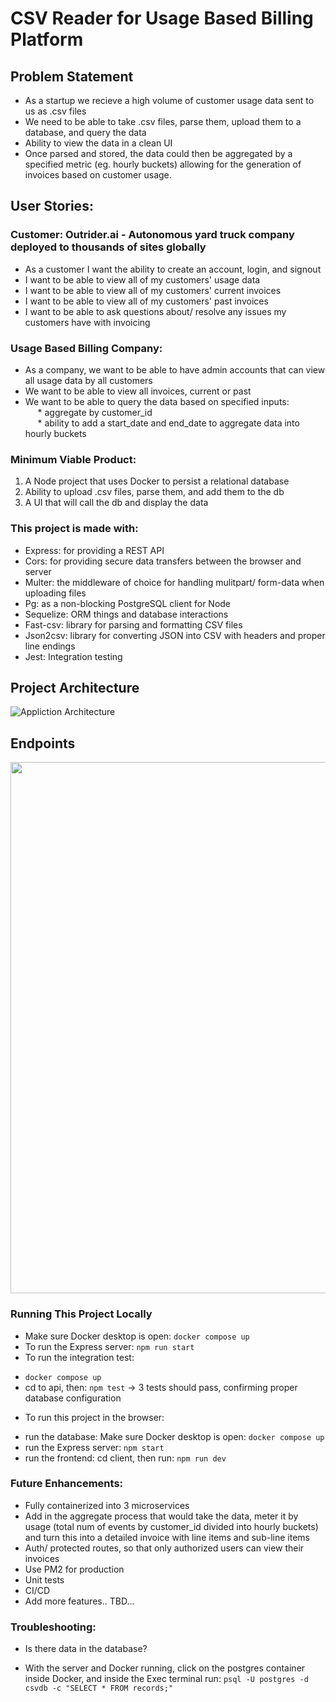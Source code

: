 # CSV Reader for Usage Based Billing Platform

## Problem Statement
- As a startup we recieve a high volume of customer usage data sent to us as .csv files
- We need to be able to take .csv files, parse them, upload them to a database, and query the data
- Ability to view the data in a clean UI
- Once parsed and stored, the data could then be aggregated by a specified metric (eg. hourly buckets) allowing for the generation of invoices based on customer usage.

## User Stories:
### Customer: Outrider.ai - Autonomous yard truck company deployed to thousands of sites globally
- As a customer I want the ability to create an account, login, and signout
- I want to be able to view all of my customers' usage data
- I want to be able to view all of my customers' current invoices
- I want to be able to view all of my customers' past invoices
- I want to be able to ask questions about/ resolve any issues my customers have with invoicing

### Usage Based Billing Company:
- As a company, we want to be able to have admin accounts that can view all usage data by all customers
- We want to be able to view all invoices, current or past
- We want to be able to query the data based on specified inputs: <br>
&nbsp;&nbsp;&nbsp;&nbsp; * aggregate by customer_id <br>
&nbsp;&nbsp;&nbsp;&nbsp; * ability to add a start_date and end_date to aggregate data into hourly buckets

### Minimum Viable Product:
1. A Node project that uses Docker to persist a relational database
2. Ability to upload .csv files, parse them, and add them to the db
3. A UI that will call the db and display the data

### This project is made with:
* Express: for providing a REST API
* Cors: for providing secure data transfers between the browser and server
* Multer: the middleware of choice for handling mulitpart/ form-data when uploading files
* Pg: as a non-blocking PostgreSQL client for Node
* Sequelize: ORM things and database interactions
* Fast-csv: library for parsing and formatting CSV files
* Json2csv: library for converting JSON into CSV with headers and proper line endings
* Jest: Integration testing

## Project Architecture
![Appliction Architecture](https://github.com/pizzawarrior/node-docker-csv-importer/assets/94874182/53b83f2a-6f84-4b1c-a640-99cc1e438566)

## Endpoints
<img src="https://github.com/pizzawarrior/CSV-Reader/assets/94874182/5fd008c7-3c10-453e-9a10-ea247d1a4fe6" width="850">

### Running This Project Locally
* Make sure Docker desktop is open: `docker compose up`
* To run the Express server: `npm run start`
* To run the integration test:
- `docker compose up`
- cd to api, then: `npm test`
-> 3 tests should pass, confirming proper database configuration
* To run this project in the browser:
- run the database: Make sure Docker desktop is open: `docker compose up`
- run the Express server: `npm start`
- run the frontend: cd client, then run: `npm run dev`

### Future Enhancements:
* Fully containerized into 3 microservices
* Add in the aggregate process that would take the data, meter it by usage (total num of events by customer_id divided into hourly buckets) and turn this into a detailed invoice with line items and sub-line items
* Auth/ protected routes, so that only authorized users can view their invoices
* Use PM2 for production
* Unit tests
* CI/CD
* Add more features.. TBD...

### Troubleshooting:
* Is there data in the database?
- With the server and Docker running, click on the postgres container inside Docker, and inside the Exec terminal run: `psql -U postgres -d csvdb -c "SELECT * FROM records;"`
